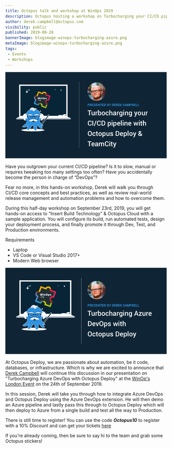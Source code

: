 ```yaml
---
title: Octopus talk and workshop at WinOps 2019
description: Octopus hosting a workshop on Turbocharging your CI/CD pipleline and a talk on Turbocharging Azure DevOps with Octopus Deploy at WinOps 2019
author: derek.campbell@octopus.com
visibility: public
published: 2019-08-28
bannerImage: blogimage-winops-turbocharging-azure.png
metaImage: blogimage-winops-turbocharging-azure.png
tags:
 - Events
 - Workshops
---
```


![Derek Campbell running a half-day workshop at WinOps London 2019 details](blogimage-winops-turbocharging-cicd.png)

Have you outgrown your current CI/CD pipeline? Is it to slow, manual or requires tweaking too many settings too often? Have you accidentally become the person in charge of “DevOps”?

Fear no more, in this hands-on workshop, Derek will walk you through CI/CD core concepts and best practices, as well as review real-world release management and automation problems and how to overcome them.

During this half-day workshop on September 23rd, 2019, you will get hands-on access to “Insert Build Technology” & Octopus Cloud with a sample application. You will configure its build, run automated tests, design your deployment process, and finally promote it through Dev, Test, and Production environments.

Requirements

* Laptop
* VS Code or Visual Studio 2017+
* Modern Web browser

![Derek Campbell speaking at WinOps London 2019 details](blogimage-winops-turbocharging-azure.png)

At Octopus Deploy, we are passionate about automation, be it code, databases, or infrastructure.  Which is why we are excited to announce that [Derek Campbell](https://twitter.com/octoderek) will continue this discussion in our presentation on "Turbocharging Azure DevOps with Octopus Deploy" at the [WinOp's London Event](https://www.winops.org/london/) on the 24th of September 2019.

In this session, Derek will take you through how to integrate Azure DevOps and Octopus Deploy using the Azure DevOps extension. He will then demo an Azure pipeline and lastly pass this through to Octopus Deploy which will then deploy to Azure from a single build and test all the way to Production.

There is still time to register!  You can use the code _**Octopus10**_ to register with a 10% Discount and can get your tickets [here](https://www.winops.org/london/#TicketCTA)

If you're already coming, then be sure to say hi to the team and grab some Octopus stickers!
